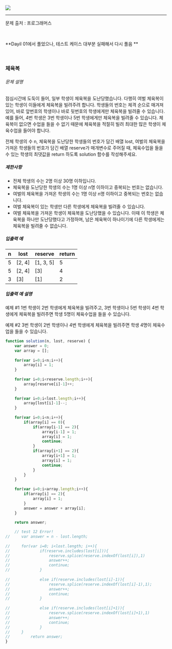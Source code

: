![](https://images.velog.io/post-images/leejh3224/619516b0-e892-11e8-98f5-997ef3c38110/what-is-an-algorithm-featured.png)

------

문제 출저 : 프로그래머스

<br/>

**Dayil 01에서 풀었으나, 테스트 케이스 대부분 실패해서 다시 풀음 **

<br/>

### 체육복

###### 문제 설명

점심시간에 도둑이 들어, 일부 학생이 체육복을 도난당했습니다. 다행히 여벌 체육복이 있는 학생이 이들에게 체육복을 빌려주려 합니다. 학생들의 번호는 체격 순으로 매겨져 있어, 바로 앞번호의 학생이나 바로 뒷번호의 학생에게만 체육복을 빌려줄 수 있습니다. 예를 들어, 4번 학생은 3번 학생이나 5번 학생에게만 체육복을 빌려줄 수 있습니다. 체육복이 없으면 수업을 들을 수 없기 때문에 체육복을 적절히 빌려 최대한 많은 학생이 체육수업을 들어야 합니다.

전체 학생의 수 n, 체육복을 도난당한 학생들의 번호가 담긴 배열 lost, 여벌의 체육복을 가져온 학생들의 번호가 담긴 배열 reserve가 매개변수로 주어질 때, 체육수업을 들을 수 있는 학생의 최댓값을 return 하도록 solution 함수를 작성해주세요.

##### 제한사항

- 전체 학생의 수는 2명 이상 30명 이하입니다.
- 체육복을 도난당한 학생의 수는 1명 이상 n명 이하이고 중복되는 번호는 없습니다.
- 여벌의 체육복을 가져온 학생의 수는 1명 이상 n명 이하이고 중복되는 번호는 없습니다.
- 여벌 체육복이 있는 학생만 다른 학생에게 체육복을 빌려줄 수 있습니다.
- 여벌 체육복을 가져온 학생이 체육복을 도난당했을 수 있습니다. 이때 이 학생은 체육복을 하나만 도난당했다고 가정하며, 남은 체육복이 하나이기에 다른 학생에게는 체육복을 빌려줄 수 없습니다.

##### 입출력 예

| n    | lost   | reserve   | return |
| ---- | ------ | --------- | ------ |
| 5    | [2, 4] | [1, 3, 5] | 5      |
| 5    | [2, 4] | [3]       | 4      |
| 3    | [3]    | [1]       | 2      |

##### 입출력 예 설명

예제 #1
1번 학생이 2번 학생에게 체육복을 빌려주고, 3번 학생이나 5번 학생이 4번 학생에게 체육복을 빌려주면 학생 5명이 체육수업을 들을 수 있습니다.

예제 #2
3번 학생이 2번 학생이나 4번 학생에게 체육복을 빌려주면 학생 4명이 체육수업을 들을 수 있습니다.

```javascript
function solution(n, lost, reserve) {
    var answer = 0;
    var array = [];
    
    for(var i=0;i<n;i++){
        array[i] = 1;
    }
    
    for(var i=0;i<reserve.length;i++){
        array[reserve[i]-1]++;
    }
    
    for(var i=0;i<lost.length;i++){
        array[lost[i]-1]--;
    }
    
    for(var i=0;i<n;i++){
        if(array[i] == 0){
            if(array[i-1] == 2){
                array[i-1] = 1;
                array[i] = 1;
                continue;
            }
            if(array[i+1] == 2){
                array[i+1] = 1;
                array[i] = 1;
                continue;
            }
        }
    }
    
    for(var i=0;i<array.length;i++){
        if(array[i] == 2){
            array[i] = 1;
        }
        answer = answer + array[i];
    }
    
    return answer;

    // test 12 Error!
//     var answer = n - lost.length;
        
//     for(var i=0; i<lost.length; i++){
//             if(reserve.includes(lost[i])){
//                 reserve.splice(reserve.indexOf(lost[i]),1)
//                 answer++;
//                 continue;
//             }
            
//             else if(reserve.includes(lost[i]-1)){
//                 reserve.splice(reserve.indexOf(lost[i]-1),1);
//                 answer++;
//                 continue;
//             }
            
//             else if(reserve.includes(lost[i]+1)){
//                 reserve.splice(reserve.indexOf(lost[i]+1),1)
//                 answer++;
//                 continue;
//             }
//     }
//         return answer;
}
```

